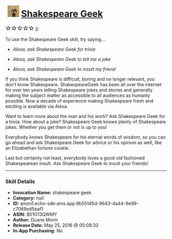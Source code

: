 # &nbsp;<img src="skill_icon" alt="Shakespeare Geek icon" width="36"> [Shakespeare Geek](http://alexa.amazon.com/#skills/amzn1.echo-sdk-ams.app.9b55145d-9643-4a44-9e99-c7069ed5eaf1)
![0 stars](../../images/ic_star_border_black_18dp_1x.png)![0 stars](../../images/ic_star_border_black_18dp_1x.png)![0 stars](../../images/ic_star_border_black_18dp_1x.png)![0 stars](../../images/ic_star_border_black_18dp_1x.png)![0 stars](../../images/ic_star_border_black_18dp_1x.png) 0

To use the Shakespeare Geek skill, try saying...

* *Alexa, ask Shakespeare Geek for trivia*

* *Alexa, ask Shakespeare Geek to tell me a joke*

* *Alexa, ask Shakespeare Geek to insult my friend*

If you think Shakespeare is difficult, boring and no longer relevant, you don't know Shakespeare. ShakespeareGeek has been all over the internet for over ten years telling Shakespeare jokes and stories and generally making the subject matter as accessible to all audiences as humanly possible. Now a decade of experience making Shakespeare fresh and exciting is available via Alexa.  

Want to learn more about the man and his work? Ask Shakespeare Geek for a trivia. How about a joke? Shakespeare Geek knows plenty of Shakespeare jokes. Whether you get them or not is up to you!

Everybody knows Shakespeare for his eternal words of wisdom, so you can go ahead and ask Shakespeare Geek for advice or his opinion as well, like an Elizabethan fortune cookie.

Last but certainly not least, everybody loves a good old fashioned Shakespearean insult. Ask Shakespeare Geek to insult your friends!

***

### Skill Details

* **Invocation Name:** shakespeare geek
* **Category:** null
* **ID:** amzn1.echo-sdk-ams.app.9b55145d-9643-4a44-9e99-c7069ed5eaf1
* **ASIN:** B01G13QWMY
* **Author:** Duane Morin
* **Release Date:** May 25, 2016 @ 05:08:32
* **In-App Purchasing:** No

